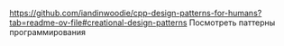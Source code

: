 https://github.com/iandinwoodie/cpp-design-patterns-for-humans?tab=readme-ov-file#creational-design-patterns
Посмотреть паттерны программирования